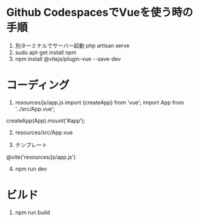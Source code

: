 # Github CodespacesでVueを使う時の手順
1. 別ターミナルでサーバー起動 php artisan serve
2. sudo apt-get install npm
3. npm install @vitejs/plugin-vue --save-dev

# コーディング
1. resources/js/app.js
import {createApp} from 'vue';
import App from '../src/App.vue';

createApp(App).mount('#app');

2. resources/src/App.vue
<script setup lang="ts">
import {ref} from "vue";

const name = ref("鈴木一郎");
</script>

<template>
    <h1>こんにちは{{name}}さん!</h1>
</template>

3. テンプレート
<div id="app">
</div>

@vite('resources/js/app.js')

4. npm run dev

# ビルド
1. npm run build
